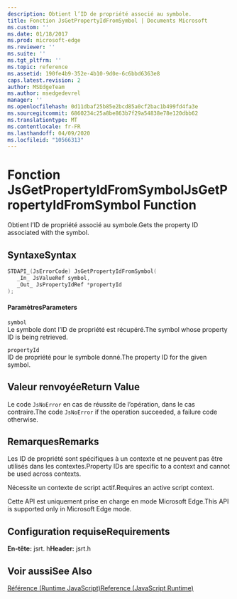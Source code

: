 ```yaml
---
description: Obtient l’ID de propriété associé au symbole.
title: Fonction JsGetPropertyIdFromSymbol | Documents Microsoft
ms.custom: ''
ms.date: 01/18/2017
ms.prod: microsoft-edge
ms.reviewer: ''
ms.suite: ''
ms.tgt_pltfrm: ''
ms.topic: reference
ms.assetid: 190fe4b9-352e-4b10-9d0e-6c6bbd6363e8
caps.latest.revision: 2
author: MSEdgeTeam
ms.author: msedgedevrel
manager: ''
ms.openlocfilehash: 0d11dbaf25b85e2bcd85a0cf2bac1b499fd4fa3e
ms.sourcegitcommit: 6860234c25a8be863b7f29a54838e78e120dbb62
ms.translationtype: MT
ms.contentlocale: fr-FR
ms.lasthandoff: 04/09/2020
ms.locfileid: "10566313"
---
```

# <span data-ttu-id="28725-103">Fonction JsGetPropertyIdFromSymbol</span><span class="sxs-lookup"><span data-stu-id="28725-103">JsGetPropertyIdFromSymbol Function</span></span>
<span data-ttu-id="28725-104">Obtient l’ID de propriété associé au symbole.</span><span class="sxs-lookup"><span data-stu-id="28725-104">Gets the property ID associated with the symbol.</span></span>  
  
## <span data-ttu-id="28725-105">Syntaxe</span><span class="sxs-lookup"><span data-stu-id="28725-105">Syntax</span></span>  
  
```cpp  
STDAPI_(JsErrorCode) JsGetPropertyIdFromSymbol(  
   _In_ JsValueRef symbol,  
   _Out_ JsPropertyIdRef *propertyId  
);  
```  
  
#### <span data-ttu-id="28725-106">Paramètres</span><span class="sxs-lookup"><span data-stu-id="28725-106">Parameters</span></span>  
 `symbol`  
 <span data-ttu-id="28725-107">Le symbole dont l’ID de propriété est récupéré.</span><span class="sxs-lookup"><span data-stu-id="28725-107">The symbol whose property ID is being retrieved.</span></span>  
  
 `propertyId`  
 <span data-ttu-id="28725-108">ID de propriété pour le symbole donné.</span><span class="sxs-lookup"><span data-stu-id="28725-108">The property ID for the given symbol.</span></span>  
  
## <span data-ttu-id="28725-109">Valeur renvoyée</span><span class="sxs-lookup"><span data-stu-id="28725-109">Return Value</span></span>  
 <span data-ttu-id="28725-110">Le code `JsNoError` en cas de réussite de l’opération, dans le cas contraire.</span><span class="sxs-lookup"><span data-stu-id="28725-110">The code `JsNoError` if the operation succeeded, a failure code otherwise.</span></span>  
  
## <span data-ttu-id="28725-111">Remarques</span><span class="sxs-lookup"><span data-stu-id="28725-111">Remarks</span></span>  
 <span data-ttu-id="28725-112">Les ID de propriété sont spécifiques à un contexte et ne peuvent pas être utilisés dans les contextes.</span><span class="sxs-lookup"><span data-stu-id="28725-112">Property IDs are specific to a context and cannot be used across contexts.</span></span>  
  
 <span data-ttu-id="28725-113">Nécessite un contexte de script actif.</span><span class="sxs-lookup"><span data-stu-id="28725-113">Requires an active script context.</span></span>  
  
 <span data-ttu-id="28725-114">Cette API est uniquement prise en charge en mode Microsoft Edge.</span><span class="sxs-lookup"><span data-stu-id="28725-114">This API is supported only in Microsoft Edge mode.</span></span>  
  
## <span data-ttu-id="28725-115">Configuration requise</span><span class="sxs-lookup"><span data-stu-id="28725-115">Requirements</span></span>  
 <span data-ttu-id="28725-116">**En-tête:** jsrt. h</span><span class="sxs-lookup"><span data-stu-id="28725-116">**Header:** jsrt.h</span></span>  
  
## <span data-ttu-id="28725-117">Voir aussi</span><span class="sxs-lookup"><span data-stu-id="28725-117">See Also</span></span>  
 [<span data-ttu-id="28725-118">Référence (Runtime JavaScript)</span><span class="sxs-lookup"><span data-stu-id="28725-118">Reference (JavaScript Runtime)</span></span>](../chakra-hosting/reference-javascript-runtime.md)